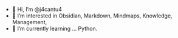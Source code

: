 - 👋 Hi, I’m @j4cantu4
- 👀 I’m interested in Obsidian, Markdown, Mindmaps, Knowledge, Management, 
- 🌱 I’m currently learning ... Python.

<!---
j4cantu4/j4cantu4 is a ✨ special ✨ repository because its `README.md` (this file) appears on your GitHub profile.
You can click the Preview link to take a look at your changes.
--->
